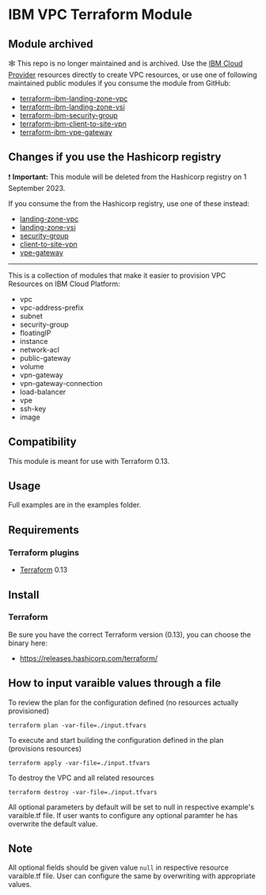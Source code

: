 # IBM VPC Terraform Module

## Module archived

:spider_web: This repo is no longer maintained and is archived. Use the [IBM Cloud Provider](https://registry.terraform.io/providers/IBM-Cloud/ibm/latest/docs) resources directly to create VPC resources, or use one of following maintained public modules if you consume the module from GitHub: 
- [terraform-ibm-landing-zone-vpc](https://github.com/terraform-ibm-modules/terraform-ibm-landing-zone-vpc)
- [terraform-ibm-landing-zone-vsi](https://github.com/terraform-ibm-modules/terraform-ibm-landing-zone-vsi)
- [terraform-ibm-security-group](https://github.com/terraform-ibm-modules/terraform-ibm-security-group)
- [terraform-ibm-client-to-site-vpn](https://github.com/terraform-ibm-modules/terraform-ibm-client-to-site-vpn)
- [terraform-ibm-vpe-gateway](https://github.com/terraform-ibm-modules/terraform-ibm-vpe-gateway)

## Changes if you use the Hashicorp registry

:exclamation: **Important:**  This module will be deleted from the Hashicorp registry on 1 September 2023. 

If you consume the from the Hashicorp registry, use one of these instead:
- [landing-zone-vpc](https://registry.terraform.io/modules/terraform-ibm-modules/landing-zone-vpc/ibm/latest)
- [landing-zone-vsi](https://registry.terraform.io/modules/terraform-ibm-modules/landing-zone-vsi/ibm/latest)
- [security-group](https://registry.terraform.io/modules/terraform-ibm-modules/security-group/ibm/latest)
- [client-to-site-vpn](https://registry.terraform.io/modules/terraform-ibm-modules/client-to-site-vpn/ibm/latest)
- [vpe-gateway](https://registry.terraform.io/modules/terraform-ibm-modules/vpe-gateway/ibm/latest)

---

This is a collection of modules that make it easier to provision VPC Resources on IBM Cloud Platform:

* vpc
* vpc-address-prefix
* subnet
* security-group
* floatingIP
* instance
* network-acl
* public-gateway
* volume
* vpn-gateway
* vpn-gateway-connection
* load-balancer
* vpe
* ssh-key
* image

## Compatibility

This module is meant for use with Terraform 0.13.

## Usage

Full examples are in the examples folder.

## Requirements

### Terraform plugins

- [Terraform](https://www.terraform.io/downloads.html) 0.13
## Install

### Terraform

Be sure you have the correct Terraform version (0.13), you can choose the binary here:
- https://releases.hashicorp.com/terraform/

## How to input varaible values through a file

To review the plan for the configuration defined (no resources actually provisioned)

`terraform plan -var-file=./input.tfvars`

To execute and start building the configuration defined in the plan (provisions resources)

`terraform apply -var-file=./input.tfvars`

To destroy the VPC and all related resources

`terraform destroy -var-file=./input.tfvars`

All optional parameters by default will be set to null in respective example's varaible.tf file. If user wants to configure any optional paramter he has overwrite the default value.

## Note

All optional fields should be given value `null` in respective resource varaible.tf file. User can configure the same by overwriting with appropriate values.
